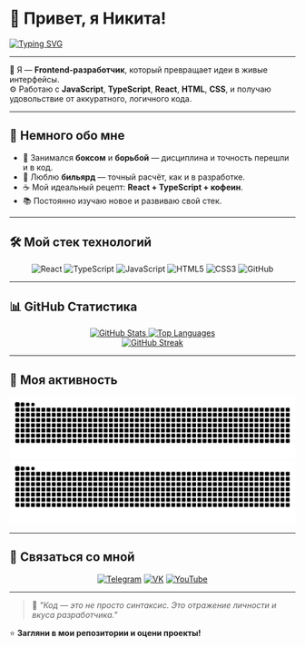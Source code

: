 # 👋 Привет, я Никита!

[![Typing SVG](https://readme-typing-svg.herokuapp.com?color=00BFFF&center=true&vCenter=true&width=600&lines=Frontend+разработчик;Люблю+React,+TypeScript+и+чистый+код;Создаю+удобные+и+живые+интерфейсы)](https://git.io/typing-svg)

---

🧠 Я — **Frontend-разработчик**, который превращает идеи в живые интерфейсы.  
⚙️ Работаю с **JavaScript**, **TypeScript**, **React**, **HTML**, **CSS**, и получаю удовольствие от аккуратного, логичного кода.  

---

## 🧩 Немного обо мне

- 🥊 Занимался **боксом** и **борьбой** — дисциплина и точность перешли и в код.  
- 🎱 Люблю **бильярд** — точный расчёт, как и в разработке.  
- ☕ Мой идеальный рецепт: **React + TypeScript + кофеин**.  
- 📚 Постоянно изучаю новое и развиваю свой стек.

---

## 🛠️ Мой стек технологий

<div align="center">

![React](https://img.shields.io/badge/-React-61DAFB?style=for-the-badge&logo=react&logoColor=000)
![TypeScript](https://img.shields.io/badge/-TypeScript-3178C6?style=for-the-badge&logo=typescript&logoColor=fff)
![JavaScript](https://img.shields.io/badge/-JavaScript-F7DF1E?style=for-the-badge&logo=javascript&logoColor=000)
![HTML5](https://img.shields.io/badge/-HTML5-E34F26?style=for-the-badge&logo=html5&logoColor=fff)
![CSS3](https://img.shields.io/badge/-CSS3-1572B6?style=for-the-badge&logo=css3&logoColor=fff)
![GitHub](https://img.shields.io/badge/-GitHub-181717?style=for-the-badge&logo=github&logoColor=fff)

</div>

---

## 📊 GitHub Статистика

<div align="center">
  <a href="https://github.com/nikitaHAllo">
    <img src="https://github-readme-stats.vercel.app/api?username=nikitaHAllo&show_icons=true&theme=tokyonight&hide_border=true&count_private=true" height="165" alt="GitHub Stats"/>
  </a>
  <a href="https://github.com/nikitaHAllo">
    <img src="https://github-readme-stats.vercel.app/api/top-langs/?username=nikitaHAllo&layout=compact&theme=tokyonight&hide_border=true" height="165" alt="Top Languages"/>
  </a>
</div>

<div align="center">
  <a href="https://git.io/streak-stats">
    <img src="https://github-readme-streak-stats.herokuapp.com?user=nikitaHAllo&theme=tokyonight&hide_border=true" alt="GitHub Streak"/>
  </a>
</div>

---

## 🐍 Моя активность

<div align="center">

![GitHub Snake Light](https://github.com/nikitaHAllo/nikitaHAllo/blob/output/github-snake.svg#gh-light-mode-only)
![GitHub Snake Dark](https://github.com/nikitaHAllo/nikitaHAllo/blob/output/github-snake-dark.svg#gh-dark-mode-only)

</div>

---

## 💬 Связаться со мной

<div align="center">

[![Telegram](https://img.shields.io/badge/Telegram-2CA5E0?style=for-the-badge&logo=telegram&logoColor=white)](https://t.me/HakerHallo)
[![VK](https://img.shields.io/badge/VK-0077FF?style=for-the-badge&logo=vk&logoColor=white)](https://vk.com/ТВОЙ_VK)
[![YouTube](https://img.shields.io/badge/YouTube-FF0000?style=for-the-badge&logo=youtube&logoColor=white)](https://youtube.com/ТВОЙ_КАНАЛ)

</div>

---

> 💬 *"Код — это не просто синтаксис. Это отражение личности и вкуса разработчика."*

⭐️ **Загляни в мои репозитории и оцени проекты!**




